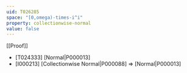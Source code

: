 ```yaml
---
uid: T026285
space: "[0,omega)-times-i^i"
property: collectionwise-normal
value: false
---
```

[[Proof]]

* [T024333] [Normal|P000013]
* [I000213] [Collectionwise Normal|P000088] => [Normal|P000013]

